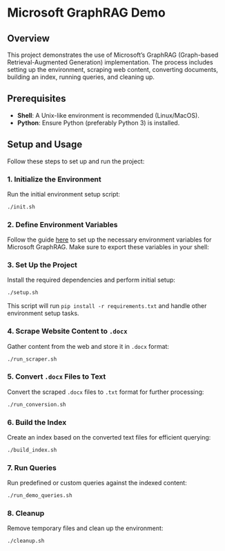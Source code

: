 # Microsoft GraphRAG Demo

## Overview
This project demonstrates the use of Microsoft’s GraphRAG (Graph-based Retrieval-Augmented Generation) implementation. The process includes setting up the environment, scraping web content, converting documents, building an index, running queries, and cleaning up.

## Prerequisites

- **Shell**: A Unix-like environment is recommended (Linux/MacOS).
- **Python**: Ensure Python (preferably Python 3) is installed.

## Setup and Usage

Follow these steps to set up and run the project:

### 1. Initialize the Environment
Run the initial environment setup script:
```bash
./init.sh
```

### 2. Define Environment Variables
Follow the guide [here](https://microsoft.github.io/graphrag/posts/config/env_vars/) to set up the necessary environment variables for Microsoft GraphRAG. Make sure to export these variables in your shell:

### 3. Set Up the Project
Install the required dependencies and perform initial setup:
```bash
./setup.sh
```

This script will run `pip install -r requirements.txt` and handle other environment setup tasks.

### 4. Scrape Website Content to `.docx`
Gather content from the web and store it in `.docx` format:
```bash
./run_scraper.sh
```

### 5. Convert `.docx` Files to Text
Convert the scraped `.docx` files to `.txt` format for further processing:
```bash
./run_conversion.sh
```

### 6. Build the Index
Create an index based on the converted text files for efficient querying:
```bash
./build_index.sh
```

### 7. Run Queries
Run predefined or custom queries against the indexed content:
```bash
./run_demo_queries.sh
```

### 8. Cleanup
Remove temporary files and clean up the environment:
```bash
./cleanup.sh
```
